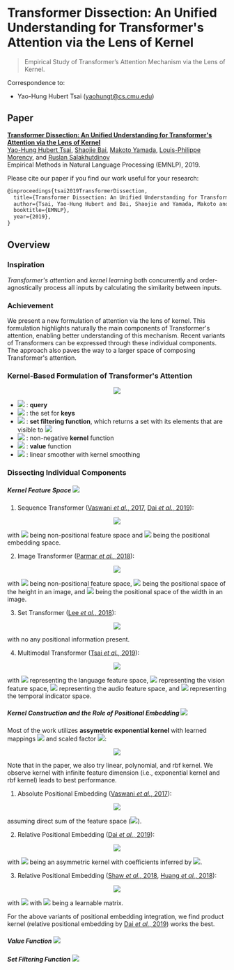 # Transformer Dissection: An Unified Understanding for Transformer's Attention via the Lens of Kernel

> Empirical Study of Transformer’s Attention Mechanism via the Lens of Kernel.

Correspondence to: 
  - Yao-Hung Hubert Tsai (yaohungt@cs.cmu.edu)

## Paper
[**Transformer Dissection: An Unified Understanding for Transformer's Attention via the Lens of Kernel**](https://arxiv.org/pdf/1908.11775.pdf)<br>
[Yao-Hung Hubert Tsai](https://yaohungt.github.io), [Shaojie Bai](https://jerrybai1995.github.io), [Makoto Yamada](https://riken-yamada.github.io), [Louis-Philippe Morency](https://www.cs.cmu.edu/~morency/), and [Ruslan Salakhutdinov](https://www.cs.cmu.edu/~rsalakhu/)<br>
Empirical Methods in Natural Language Processing (EMNLP), 2019. 

Please cite our paper if you find our work useful for your research:

```tex
@inproceedings{tsai2019TransformerDissection,
  title={Transformer Dissection: An Unified Understanding for Transformer's Attention via the Lens of Kernel},
  author={Tsai, Yao-Hung Hubert and Bai, Shaojie and Yamada, Makoto and Morency, Louis-Philippe and Salakhutdinov, Ruslan},
  booktitle={EMNLP},
  year={2019},
}
```

## Overview

### Inspiration
*Transformer's attention* and *kernel learning* both concurrently and order-agnostically process all inputs by calculating the similarity between inputs. 

### Achievement
We present a new formulation of attention via the lens of kernel. This formulation highlights naturally the main components of Transformer's attention, enabling better understanding of this mechanism. Recent variants of Transformers can be expressed through these individual components. The approach also paves the way to a larger space of composing Transformer's attention.

### Kernel-Based Formulation of Transformer's Attention

<p align="center">
<img src="https://latex.codecogs.com/svg.latex?\mathrm{Attention}\Big(x_q\,\,;\,\,M(x_q,S_{\mathbf{x}_k})\Big)=\sum_{{x_k}\in\,M(x_q,S_{\mathbf{x}_k})}\frac{k(x_q,x_k)}{\sum_{{x_k}'\in\,M(x_q,S_{\mathbf{x}_k})}k(x_q,{x_k}')}v(x_k)=\mathbb{E}_{p(x_k|x_q)}\Big[v(x_k)\Big]" />
</p>

* <img src="https://latex.codecogs.com/svg.latex?x_q" /> : __query__
* <img src="https://latex.codecogs.com/svg.latex?S_{\mathbf{x}_k}" /> : the set for __keys__
* <img src="https://latex.codecogs.com/svg.latex?M(x_q,S_{\mathbf{x}_k})" /> : __set filtering function__, which returns a set with its elements that are visible to <img src="https://latex.codecogs.com/svg.latex?x_q" />
* <img src="https://latex.codecogs.com/svg.latex?k(\cdot,\cdot)" /> : non-negative __kernel__ function
* <img src="https://latex.codecogs.com/svg.latex?v(\cdot)" /> : __value__ function
* <img src="https://latex.codecogs.com/svg.latex?p(x_k|x_q)=\frac{k(x_q,x_k)}{\sum_{{x_k}'\in\,M(x_q,S_{\mathbf{x}_k})}k(x_q,{x_k}')}" /> : linear smoother with kernel smoothing

### Dissecting Individual Components
##### Kernel Feature Space <img src="https://latex.codecogs.com/svg.latex?\mathcal{X}" />

1. Sequence Transformer ([Vaswani _et al._, 2017](https://arxiv.org/abs/1706.03762), [Dai _et al._, 2019](https://arxiv.org/abs/1901.02860)):
<p align="center">
<img src="https://latex.codecogs.com/svg.latex?\mathcal{X}:=(\mathcal{F}\times\mathcal{T})" />
</p>
with <img src="https://latex.codecogs.com/svg.latex?\mathcal{F}" /> being non-positional feature space and <img src="https://latex.codecogs.com/svg.latex?\mathcal{T}" /> being the positional embedding space.

2. Image Transformer ([Parmar _et al._, 2018](https://arxiv.org/abs/1802.05751)):
<p align="center">
<img src="https://latex.codecogs.com/svg.latex?\mathcal{X}:=(\mathcal{F}\times\mathcal{H}\times\mathcal{W})" />
</p>
with <img src="https://latex.codecogs.com/svg.latex?\mathcal{F}" /> being non-positional feature space, <img src="https://latex.codecogs.com/svg.latex?\mathcal{H}" /> being the positional space of the height in an image, and <img src="https://latex.codecogs.com/svg.latex?\mathcal{W}" /> being the positional space of the width in an image.

3. Set Transformer ([Lee _et al._, 2018](https://arxiv.org/abs/1810.00825)):
<p align="center">
<img src="https://latex.codecogs.com/svg.latex?\mathcal{X}:=(\mathcal{F})" />
</p>
with no any positional information present.

4. Multimodal Transformer ([Tsai _et al._, 2019](https://arxiv.org/abs/1906.00295)):
<p align="center">
<img src="https://latex.codecogs.com/svg.latex?\mathcal{X}:=(\mathcal{F}^\ell\times\mathcal{F}^v\times\mathcal{F}^a\times\mathcal{T})" />
</p>
with <img src="https://latex.codecogs.com/svg.latex?\mathcal{F}^\ell" /> representing the language feature space, <img src="https://latex.codecogs.com/svg.latex?\mathcal{F}^v" /> representing the vision feature space, <img src="https://latex.codecogs.com/svg.latex?\mathcal{F}^a" /> representing the audio feature space, and <img src="https://latex.codecogs.com/svg.latex?\mathcal{T}" /> representing the temporal indicator space. 

##### Kernel Construction and the Role of Positional Embedding <img src="https://latex.codecogs.com/svg.latex?k(\cdot,\cdot)" />
Most of the work utilizes __assymetric exponential kernel__ with learned mappings <img src="https://latex.codecogs.com/svg.latex?W_q, W_k" /> and scaled factor <img src="https://latex.codecogs.com/svg.latex?\sqrt{d_k}" />:
<p align="center">
<img src="https://latex.codecogs.com/svg.latex?k_{\mathrm{exp}}(f_q,f_k)=\mathrm{exp}\left(\frac{\langle\,f_qW_q,f_kW_k\rangle}{\sqrt{d_k}}\right)." />
</p>
Note that in the paper, we also try linear, polynomial, and rbf kernel. We observe kernel with infinite feature dimension (i.e., exponential kernel and rbf kernel) leads to best performance. 

1. Absolute Positional Embedding ([Vaswani _et al._, 2017](https://arxiv.org/abs/1706.03762)): 
<p align="center">
<img src="https://latex.codecogs.com/svg.latex?k(x_q,x_k):=k_{\mathrm{exp}}(f_q+t_q,f_k+t_k)" />
</p>
assuming direct sum of the feature space (<img src="https://latex.codecogs.com/svg.latex?\mathcal{X}=\mathcal{F}\oplus\mathcal{T}" />).

2. Relative Positional Embedding ([Dai _et al._, 2019](https://arxiv.org/abs/1901.02860)):
<p align="center">
<img src="https://latex.codecogs.com/svg.latex?k\Big(x_q,x_k\Big):=k_{\mathrm{exp}}\Big(f_q,f_k\Big)\cdot\,k_{f_q}\Big(t_q,t_k\Big)" />
</p>
with <img src="https://latex.codecogs.com/svg.latex?k_{f_q}\Big(t_q,t_k\Big)" /> being an asymmetric kernel with coefficients inferred by <img src="https://latex.codecogs.com/svg.latex?f_q" />.

3. Relative Positional Embedding ([Shaw _et al._, 2018](https://arxiv.org/abs/1803.02155), [Huang _et al._, 2018](https://arxiv.org/abs/1809.04281)):
<p align="center">
<img src="https://latex.codecogs.com/svg.latex?k\Big(x_q,x_k\Big):=L_{t_q-t_k,f_q}\cdot\,k_{\mathrm{exp}}\Big(f_q,f_k\Big)" />
</p>
with <img src="https://latex.codecogs.com/svg.latex?L_{t_q-t_k,f_q}=\mathrm{exp}(f_qW_qa_{t_q-t_k})" /> with <img src="https://latex.codecogs.com/svg.latex?a_\cdot" /> being a learnable matrix.

For the above variants of positional embedding integration, we find product kernel (relative positional embedding by [Dai _et al._, 2019](https://arxiv.org/abs/1901.02860)) works the best.



##### Value Function <img src="https://latex.codecogs.com/svg.latex?v(\cdot)" />

##### Set Filtering Function <img src="https://latex.codecogs.com/svg.latex?M(x_q,S_{\mathbf{x}_k})" />



